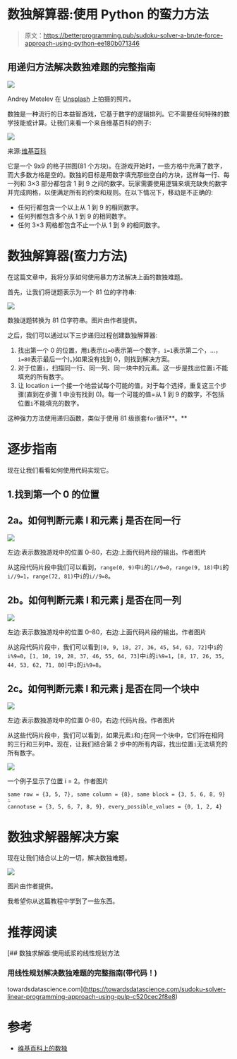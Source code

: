 # 数独解算器:使用 Python 的蛮力方法

> 原文：<https://betterprogramming.pub/sudoku-solver-a-brute-force-approach-using-python-ee180b071346>

## 用递归方法解决数独难题的完整指南

![](img/4734256af90df300d6632245f608ca23.png)

Andrey Metelev 在 [Unsplash](https://unsplash.com/) 上拍摄的照片。

数独是一种流行的日本益智游戏，它基于数字的逻辑排列。它不需要任何特殊的数学技能或计算。让我们来看一个来自维基百科的例子:

![](img/2d8850ff7536889ebe0b49fbd61774ef.png)

来源:[维基百科](https://en.wikipedia.org/wiki/Sudoku#/media/File:Sudoku_Puzzle_by_L2G-20050714_standardized_layout.svg)

它是一个 9x9 的格子拼图(81 个方块)。在游戏开始时，一些方格中充满了数字，而大多数方格是空的。数独的目标是用数字填充那些空白的方块，这样每一行、每一列和 3×3 部分都包含 1 到 9 之间的数字。玩家需要使用逻辑来填充缺失的数字并完成网格，以便满足所有的约束和规则。在以下情况下，移动是不正确的:

*   任何行都包含一个以上从 1 到 9 的相同数字。
*   任何列都包含多个从 1 到 9 的相同数字。
*   任何 3×3 网格都包含不止一个从 1 到 9 的相同数字。

# 数独解算器(蛮力方法)

在这篇文章中，我将分享如何使用暴力方法解决上面的数独难题。

首先，让我们将谜题表示为一个 81 位的字符串:

![](img/8180844a58ecd85d8ef57186403cbced.png)

数独谜题转换为 81 位字符串。图片由作者提供。

之后，我们可以通过以下三步递归过程创建数独解算器:

1.  找出第一个 0 的位置，用`i`表示(`i=0`表示第一个数字，`i=1`表示第二个，…，`i=80`表示最后一个)。)如果没有找到 0，则找到解决方案。
2.  对于位置`i`，扫描同一行、同一列、同一块中的元素。这一步是找出位置`i`不能填充的所有数字。
3.  让 location `i`一个接一个地尝试每个可能的值，对于每个选择，重复这三个步骤(直到在步骤 1 中没有找到 0)。每一个可能的值=从 1 到 9 的数字，不包括位置`i`不能填充的数字。

这种强力方法使用递归函数，类似于使用 81 级嵌套`for`循环**。**

# 逐步指南

现在让我们看看如何使用代码实现它。

## 1.找到第一个 0 的位置

## 2a。如何判断元素 I 和元素 j 是否在同一行

![](img/e58079efce8d32459d7acc509c48ab4b.png)

左边:表示数独游戏中的位置 0–80，右边:上面代码片段的输出。作者图片

从这段代码片段中我们可以看到，`range(0, 9)`中`i`的`i//9=0`，`range(9, 18)`中`i`的`i//9=1`，`range(72, 81)`中`i`的`i//9=8`。

## 2b。如何判断元素 I 和元素 j 是否在同一列

![](img/871fa336df86ec833daeebc40166502f.png)

左边:表示数独游戏中的位置 0–80，右边:上面代码片段的输出。作者图片

从这段代码片段中，我们可以看到`[0, 9, 18, 27, 36, 45, 54, 63, 72]`中`i`的`i%9=0`，`[1, 10, 19, 28, 37, 46, 55, 64, 73]`中`i`的`i%9=1`，`[8, 17, 26, 35, 44, 53, 62, 71, 80]`中`i`的`i%9=8`。

## 2c。如何判断元素 I 和元素 j 是否在同一个块中

![](img/87e7185e04bbd422427f14ae54129733.png)

左边:表示数独游戏中的位置 0-80，右边:代码片段。作者图片

从这些代码片段中，我们可以看到，如果元素`i`和`j`在同一个块中，它们将在相同的三行和三列中。现在，让我们结合第 2 步中的所有内容，找出位置`i`无法填充的所有数字。

![](img/815d8a2ff51499924e98fd78107b4ee6.png)

一个例子显示了位置 i = 2。作者图片

```
same row = {3, 5, 7}, same column = {8}, same block = {3, 5, 6, 8, 9}
∴
cannotuse = {3, 5, 6, 7, 8, 9}, every_possible_values = {0, 1, 2, 4}
```

# 数独求解器解决方案

现在让我们结合以上的一切，解决数独难题。

![](img/b4675eaf63aeb9bea49c5ee74a51387f.png)

图片由作者提供。

我希望你从这篇教程中学到了一些东西。

# 推荐阅读

[](https://towardsdatascience.com/sudoku-solver-linear-programming-approach-using-pulp-c520cec2f8e8) [## 数独求解器:使用纸浆的线性规划方法

### 用线性规划解决数独难题的完整指南(带代码！)

towardsdatascience.com](https://towardsdatascience.com/sudoku-solver-linear-programming-approach-using-pulp-c520cec2f8e8) 

# 参考

*   [维基百科上的数独](https://en.wikipedia.org/wiki/Sudoku)